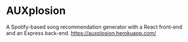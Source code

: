 # AUXplosion
A Spotify-based song recommendation generator with a React front-end and an Express back-end.
https://auxplosion.herokuapp.com/
